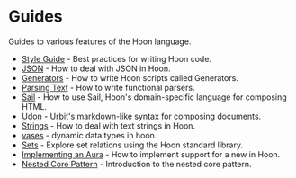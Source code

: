 # Guides

Guides to various features of the Hoon language.

- [Style Guide](style.md) - Best practices for writing Hoon code.
- [JSON](json-guide.md) - How to deal with JSON in Hoon.
- [Generators](generators.md) - How to write Hoon scripts called Generators.
- [Parsing Text](parsing.md) - How to write functional parsers.
- [Sail](sail.md) - How to use Sail, Hoon's domain-specific language for composing HTML.
- [Udon](udon.md) - Urbit's markdown-like syntax for composing documents.
- [Strings](strings.md) - How to deal with text strings in Hoon.
- [vases](vases.md) - dynamic data types in hoon.
- [Sets](sets.md) - Explore set relations using the Hoon standard library.
- [Implementing an Aura](aura-guide.md) - How to implement support for a new in Hoon.
- [Nested Core Pattern](nested-core-pattern.md) - Introduction to the nested core pattern.
